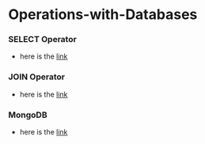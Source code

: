 # Operations-with-Databases
### SELECT Operator 
- here is the [link](https://docs.google.com/spreadsheets/d/1PlhvC5Dbblfau2wUsTy4Q1l7VOrB3fYx/edit?usp=sharing&ouid=115054486416222020297&rtpof=true&sd=true) 
### JOIN Operator 
- here is the [link](https://docs.google.com/spreadsheets/d/1WR2KiKJdieqBmfYckAVsCtp2SJEaPAnw/edit?usp=sharing&ouid=115054486416222020297&rtpof=true&sd=true) 
### MongoDB
- here is the [link](https://docs.google.com/spreadsheets/d/1cD0_fc6KzyK6QLMcEVSgpKkHQlQPItz5/edit?gid=1008886202#gid=1008886202) 
